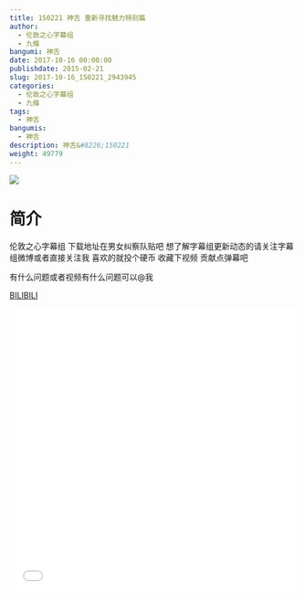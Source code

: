 ```yaml
---
title: 150221 神舌 重新寻找魅力特别篇
author: 
  - 伦敦之心字幕组
  - 九條
bangumi: 神舌
date: 2017-10-16 00:00:00
publishdate: 2015-02-21
slug: 2017-10-16_150221_2943945
categories: 
  - 伦敦之心字幕组
  - 九條
tags: 
  - 神舌
bangumis: 
  - 神舌
description: 神舌&#8226;150221
weight: 49779
---
```


![](https://i.imgur.com/zNimpuT.jpg)

# 简介  
伦敦之心字幕组 下载地址在男女纠察队贴吧 想了解字幕组更新动态的请关注字幕组微博或者直接关注我 喜欢的就投个硬币 收藏下视频 贡献点弹幕吧


有什么问题或者视频有什么问题可以@我

  [BILIBILI](https://www.bilibili.com/video/av2943945/)


<div class="vcontainer">  <iframe class='video' src="//www.bilibili.com/html/html5player.html?cid=4607970&aid=2943945" width="100%" height="500" frameborder="0" allowfullscreen="allowfullscreen"></iframe></div>
